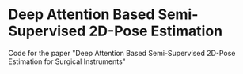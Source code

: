 # Deep Attention Based Semi-Supervised 2D-Pose Estimation
Code for the paper "Deep Attention Based Semi-Supervised 2D-Pose Estimation for Surgical Instruments"
